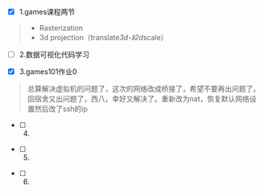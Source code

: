 - [x] 1.games课程两节
> - Rasterization
> - 3d projection（translate*3d-》2d*scale）
- [ ] 2.数据可视化代码学习
> 
- [x] 3.games101作业0
> 总算解决虚拟机的问题了，这次的网络改成桥接了，希望不要再出问题了。
> 回宿舍又出问题了，西八，幸好又解决了。重新改为nat，恢复默认网络设置然后改了ssh的ip
- [ ] 4.
> 
- [ ] 5.
> 
- [ ] 6.
> 